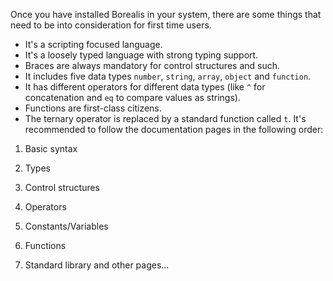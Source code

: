 Once you have installed Borealis in your system, there are some things that need to be into consideration for first time users.

* It's a scripting focused language.
* It's a loosely typed language with strong typing support.
* Braces are always mandatory for control structures and such.
* It includes five data types `number`, `string`, `array`, `object` and `function`.
* It has different operators for different data types (like `^` for concatenation and `eq` to compare values as strings).
* Functions are first-class citizens.
* The ternary operator is replaced by a standard function called `t`.
It's recommended to follow the documentation pages in the following order:

1. Basic syntax

2. Types

3. Control structures

4. Operators

5. Constants/Variables

6. Functions

7. Standard library and other pages...
